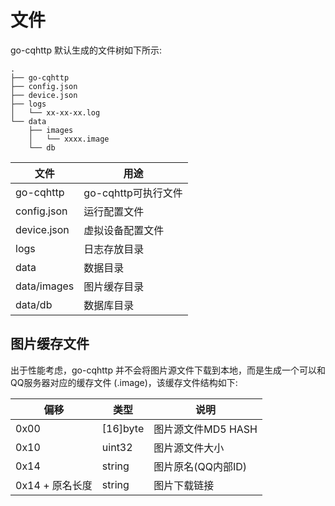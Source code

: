 # 文件

go-cqhttp 默认生成的文件树如下所示: 

````
.
├── go-cqhttp
├── config.json
├── device.json
├── logs
│   └── xx-xx-xx.log
└── data
    ├── images
    │   └── xxxx.image
    └── db
````

| 文件        | 用途                |
| ----------- | ------------------- |
| go-cqhttp   | go-cqhttp可执行文件 |
| config.json | 运行配置文件        |
| device.json | 虚拟设备配置文件    |
| logs        | 日志存放目录        |
| data        | 数据目录            |
| data/images | 图片缓存目录        |
| data/db     | 数据库目录          |

## 图片缓存文件

出于性能考虑，go-cqhttp 并不会将图片源文件下载到本地，而是生成一个可以和QQ服务器对应的缓存文件 (.image)，该缓存文件结构如下:

| 偏移            | 类型     | 说明               |
| --------------- | -------- | ------------------ |
| 0x00            | [16]byte | 图片源文件MD5 HASH |
| 0x10            | uint32   | 图片源文件大小     |
| 0x14            | string   | 图片原名(QQ内部ID) |
| 0x14 + 原名长度 | string   | 图片下载链接       |

